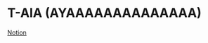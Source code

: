 # T-AIA (AYAAAAAAAAAAAAAA)

[Notion](https://alpine-cuckoo-e2f.notion.site/T-AIA-901-c6ed78595e584f15847a8320bc7a1f8c)
